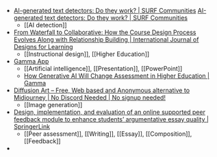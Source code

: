 - [AI-generated text detectors: Do they work? | SURF Communities](https://communities.surf.nl/en/ai-in-education/article/ai-generated-text-detectors-do-they-work)
  [AI-generated text detectors: Do they work? | SURF Communities](https://communities.surf.nl/en/ai-in-education/article/ai-generated-text-detectors-do-they-work)
	- [[AI detection]]
- [From Waterfall to Collaborative: How the Course Design Process Evolves Along with Relationship Building | International Journal of Designs for Learning](https://scholarworks.iu.edu/journals/index.php/ijdl/article/view/33768)
	- [[Instructional design]], [[Higher Education]]
- [Gamma App](https://gamma.app/)
	- [[Artificial intelligence]], [[Presentation]], [[PowerPoint]]
	- [How Generative AI Will Change Assessment in Higher Education | Gamma](https://gamma.app/docs/How-Generative-AI-Will-Change-Assessment-in-Higher-Education-uv8n2pxxaemfjlu)
- [Diffusion Art – Free, Web based and Anonymous alternative to Midjourney | No Discord Needed | No signup needed!](https://diffusionart.co/)
	- [[Image generation]]
- [Design, implementation, and evaluation of an online supported peer feedback module to enhance students’ argumentative essay quality | SpringerLink](https://link.springer.com/article/10.1007/s10639-023-11683-y)
	- [[Peer assessment]], [[Writing]], [[Essay]], [[Composition]], [[Feedback]]
-